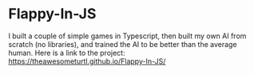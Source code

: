 # Flappy-In-JS
I built a couple of simple games in Typescript, then built my own AI from scratch (no libraries), and trained the AI to be better than the average human. Here is a link to the project: https://theawesometurtl.github.io/Flappy-In-JS/ 
